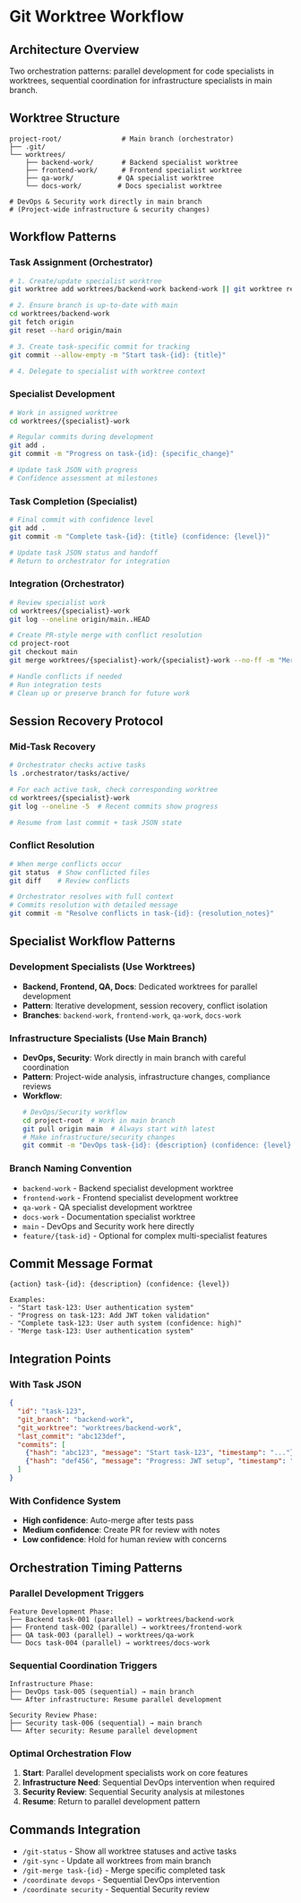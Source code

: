# Git Worktree Workflow

## Architecture Overview
Two orchestration patterns: parallel development for code specialists in worktrees, sequential coordination for infrastructure specialists in main branch.

## Worktree Structure
```
project-root/               # Main branch (orchestrator)
├── .git/
└── worktrees/
    ├── backend-work/       # Backend specialist worktree
    ├── frontend-work/      # Frontend specialist worktree  
    ├── qa-work/           # QA specialist worktree
    └── docs-work/         # Docs specialist worktree

# DevOps & Security work directly in main branch
# (Project-wide infrastructure & security changes)
```

## Workflow Patterns

### Task Assignment (Orchestrator)
```bash
# 1. Create/update specialist worktree
git worktree add worktrees/backend-work backend-work || git worktree repair

# 2. Ensure branch is up-to-date with main
cd worktrees/backend-work
git fetch origin
git reset --hard origin/main

# 3. Create task-specific commit for tracking
git commit --allow-empty -m "Start task-{id}: {title}"

# 4. Delegate to specialist with worktree context
```

### Specialist Development
```bash
# Work in assigned worktree
cd worktrees/{specialist}-work

# Regular commits during development
git add .
git commit -m "Progress on task-{id}: {specific_change}"

# Update task JSON with progress
# Confidence assessment at milestones
```

### Task Completion (Specialist)
```bash
# Final commit with confidence level
git add .
git commit -m "Complete task-{id}: {title} (confidence: {level})"

# Update task JSON status and handoff
# Return to orchestrator for integration
```

### Integration (Orchestrator)
```bash
# Review specialist work
cd worktrees/{specialist}-work
git log --oneline origin/main..HEAD

# Create PR-style merge with conflict resolution
cd project-root
git checkout main
git merge worktrees/{specialist}-work/{specialist}-work --no-ff -m "Merge task-{id}: {title}"

# Handle conflicts if needed
# Run integration tests
# Clean up or preserve branch for future work
```

## Session Recovery Protocol

### Mid-Task Recovery
```bash
# Orchestrator checks active tasks
ls .orchestrator/tasks/active/

# For each active task, check corresponding worktree
cd worktrees/{specialist}-work
git log --oneline -5  # Recent commits show progress

# Resume from last commit + task JSON state
```

### Conflict Resolution
```bash
# When merge conflicts occur
git status  # Show conflicted files
git diff    # Review conflicts

# Orchestrator resolves with full context
# Commits resolution with detailed message
git commit -m "Resolve conflicts in task-{id}: {resolution_notes}"
```

## Specialist Workflow Patterns

### Development Specialists (Use Worktrees)
- **Backend, Frontend, QA, Docs**: Dedicated worktrees for parallel development
- **Pattern**: Iterative development, session recovery, conflict isolation
- **Branches**: `backend-work`, `frontend-work`, `qa-work`, `docs-work`

### Infrastructure Specialists (Use Main Branch)
- **DevOps, Security**: Work directly in main branch with careful coordination
- **Pattern**: Project-wide analysis, infrastructure changes, compliance reviews
- **Workflow**: 
  ```bash
  # DevOps/Security workflow
  cd project-root  # Work in main branch
  git pull origin main  # Always start with latest
  # Make infrastructure/security changes
  git commit -m "DevOps task-{id}: {description} (confidence: {level})"
  ```

### Branch Naming Convention
- `backend-work` - Backend specialist development worktree
- `frontend-work` - Frontend specialist development worktree
- `qa-work` - QA specialist development worktree  
- `docs-work` - Documentation specialist worktree
- `main` - DevOps and Security work here directly
- `feature/{task-id}` - Optional for complex multi-specialist features

## Commit Message Format
```
{action} task-{id}: {description} (confidence: {level})

Examples:
- "Start task-123: User authentication system"
- "Progress on task-123: Add JWT token validation"  
- "Complete task-123: User auth system (confidence: high)"
- "Merge task-123: User authentication system"
```

## Integration Points

### With Task JSON
```json
{
  "id": "task-123",
  "git_branch": "backend-work",
  "git_worktree": "worktrees/backend-work",
  "last_commit": "abc123def",
  "commits": [
    {"hash": "abc123", "message": "Start task-123", "timestamp": "..."},
    {"hash": "def456", "message": "Progress: JWT setup", "timestamp": "..."}
  ]
}
```

### With Confidence System
- **High confidence**: Auto-merge after tests pass
- **Medium confidence**: Create PR for review with notes
- **Low confidence**: Hold for human review with concerns

## Orchestration Timing Patterns

### Parallel Development Triggers
```
Feature Development Phase:
├── Backend task-001 (parallel) → worktrees/backend-work
├── Frontend task-002 (parallel) → worktrees/frontend-work  
├── QA task-003 (parallel) → worktrees/qa-work
└── Docs task-004 (parallel) → worktrees/docs-work
```

### Sequential Coordination Triggers
```
Infrastructure Phase:
├── DevOps task-005 (sequential) → main branch
└── After infrastructure: Resume parallel development

Security Review Phase:
├── Security task-006 (sequential) → main branch  
└── After security: Resume parallel development
```

### Optimal Orchestration Flow
1. **Start**: Parallel development specialists work on core features
2. **Infrastructure Need**: Sequential DevOps intervention when required
3. **Security Review**: Sequential Security analysis at milestones
4. **Resume**: Return to parallel development pattern

## Commands Integration
- `/git-status` - Show all worktree statuses and active tasks
- `/git-sync` - Update all worktrees from main branch
- `/git-merge task-{id}` - Merge specific completed task
- `/coordinate devops` - Sequential DevOps intervention
- `/coordinate security` - Sequential Security review